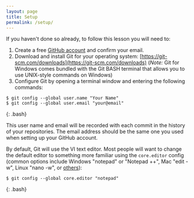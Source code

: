 ```yaml
---
layout: page
title: Setup
permalink: /setup/
---
```


If you haven't done so already, to follow this lesson you will need to:

1. Create a free [GitHub account](https://github.com/join) and confirm your email.
2. Download and install Git for your operating system: [https://git-scm.com/downloads](https://git-scm.com/downloads) (*Note:* Git for Windows comes bundled with the Git BASH terminal that allows you to use UNIX-style commands on Windows)
3. Configure Git by opening a terminal window and entering the following commands:

~~~
$ git config --global user.name "Your Name"
$ git config --global user.email "your@email"
~~~
{: .bash}

This user name and email will be recorded with each commit in the history of your repositories. 
The email address should be the same one you used when setting up your GitHub account.

By default, Git will use the VI text editor. 
Most people will want to change the default editor to something more familiar using the `core.editor` config (common options include Windows "notepad" or "Notepad ++", Mac "edit -w", Linux "nano -w", or [others](https://help.github.com/articles/associating-text-editors-with-git/)): 

~~~
$ git config --global core.editor "notepad"
~~~
{: .bash}
